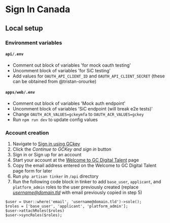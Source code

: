 # Sign In Canada

## Local setup

### Environment variables

#### `api/.env`

- Comment out block of variables 'for mock oauth testing'
- Uncomment block of variables 'for SiC testing'
- Add values for `OAUTH_API_CLIENT_ID` and `OAUTH_API_CLIENT_SECRET` (these can be obtained from @tristan-orourke)

#### `apps/web/.env`

- Comment out block of variables 'Mock auth endpoint'
- Uncomment block of variables 'SiC endpoint (will break e2e tests)'
- Change `OAUTH_ACR_VALUES=gckeymfa` to `OAUTH_ACR_VALUES=gckey`
- Run `npm run dev` to update config values

### Account creation

1. Navigate to [Sign in using GCkey](http://localhost:8000/en/login-info)
2. Click the _Continue to GCKey and sign in_ button
3. Sign in or Sign up for an account
4. Start your account at the [Welcome to GC Digital Talent](http://localhost:8000/en/create-account) page
5. Copy the email address entered on the Welcome to GC Digital Talent page form for later
6. Run `php artisan tinker` in `/api` directory
7. Run the following code block in tinker to add `base_user`, `applicant`, and `platform_admin` roles to the user previously created (replace *username@domain.tld* with email previously copied in step 5)

```
$user = User::where('email', 'username@domain.tld')->sole();
$roles = ['base_user', 'applicant', 'platform_admin'];
$user->attachRoles($roles)
$user->syncRoles($roles);
```
